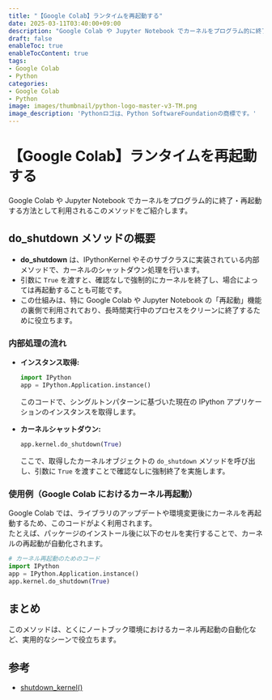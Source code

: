 ```yaml
---
title: "【Google Colab】ランタイムを再起動する"
date: 2025-03-11T03:40:00+09:00
description: "Google Colab や Jupyter Notebook でカーネルをプログラム的に終了・再起動する方法として利用されるこのメソッドをご紹介します。"
draft: false
enableToc: true
enableTocContent: true
tags: 
- Google Colab
- Python
categories: 
- Google Colab
- Python
image: images/thumbnail/python-logo-master-v3-TM.png
image_description: 'Pythonロゴは、Python SoftwareFoundationの商標です。'
---
```


# 【Google Colab】ランタイムを再起動する

Google Colab や Jupyter Notebook でカーネルをプログラム的に終了・再起動する方法として利用されるこのメソッドをご紹介します。

## do_shutdown メソッドの概要  
- **do_shutdown** は、IPythonKernel やそのサブクラスに実装されている内部メソッドで、カーネルのシャットダウン処理を行います。  
- 引数に `True` を渡すと、確認なしで強制的にカーネルを終了し、場合によっては再起動することも可能です。  
- この仕組みは、特に Google Colab や Jupyter Notebook の「再起動」機能の裏側で利用されており、長時間実行中のプロセスをクリーンに終了するために役立ちます。

### 内部処理の流れ  
- **インスタンス取得:**  
  ```python
  import IPython
  app = IPython.Application.instance()
  ```  
  このコードで、シングルトンパターンに基づいた現在の IPython アプリケーションのインスタンスを取得します。

- **カーネルシャットダウン:**  
  ```python
  app.kernel.do_shutdown(True)
  ```  
  ここで、取得したカーネルオブジェクトの `do_shutdown` メソッドを呼び出し、引数に `True` を渡すことで確認なしに強制終了を実施します。

### 使用例（Google Colab におけるカーネル再起動）  

Google Colab では、ライブラリのアップデートや環境変更後にカーネルを再起動するため、このコードがよく利用されます。  
たとえば、パッケージのインストール後に以下のセルを実行することで、カーネルの再起動が自動化されます。

```python
# カーネル再起動のためのコード
import IPython
app = IPython.Application.instance()
app.kernel.do_shutdown(True)
```

## まとめ

このメソッドは、とくにノートブック環境におけるカーネル再起動の自動化など、実用的なシーンで役立ちます。

## 参考

- <a href="https://ipykernel.readthedocs.io/en/stable/api/ipykernel.inprocess.html#ipykernel.inprocess.manager.InProcessKernelManager.shutdown_kernel" target="_blank" rel="nofollow noopener">shutdown_kernel()</a>
